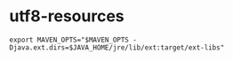 # utf8-resources

`export MAVEN_OPTS="$MAVEN_OPTS -Djava.ext.dirs=$JAVA_HOME/jre/lib/ext:target/ext-libs"`
